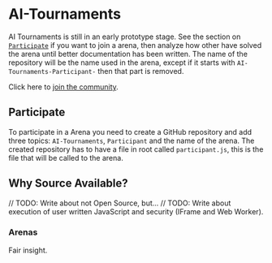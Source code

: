 # AI-Tournaments
AI Tournaments is still in an early prototype stage. See the section on [`Participate`](#Participate) if you want to join a arena, then analyze how other have solved the arena until better documentation has been written. The name of the repository will be the name used in the arena, except if it starts with `AI-Tournaments-Participant-` then that part is removed.

Click here to [join the community](https://github.com/AI-Tournaments/AI-Tournaments/issues/1).

## Participate
To participate in a Arena you need to create a GitHub repository and add three topics: `AI-Tournaments`, `Participant` and the name of the arena. The created repository has to have a file in root called `participant.js`, this is the file that will be called to the arena.

## Why Source Available?
// TODO: Write about not Open Source, but...
// TODO: Write about execution of user written JavaScript and security (IFrame and Web Worker).
### Arenas
Fair insight.